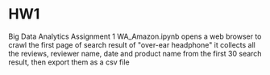 # HW1
Big Data Analytics Assignment 1
WA_Amazon.ipynb opens a web browser to crawl the first page of search result of "over-ear headphone"
it collects all the reviews, reviewer name, date and product name from the first 30 search result, then export them as a csv file
